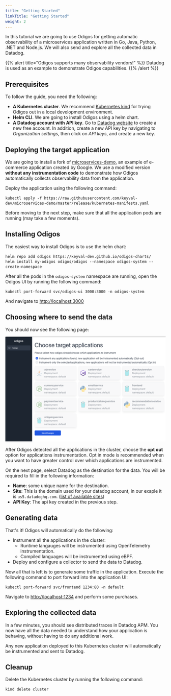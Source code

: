 ```yaml
---
title: "Getting Started"
linkTitle: "Getting Started"
weight: 2
---
```


In this tutorial we are going to use Odigos for getting automatic observability of a microservices application written in Go, Java, Python, .NET and Node.js. We will also send and explore all the collected data in Datadog.

{{% alert title="Odigos supports many observability vendors!" %}}
Datadog is used as an example to demonstrate Odigos capabilities.
{{% /alert %}}

## Prerequisites

To follow the guide, you need the following:

- **A Kubernetes cluster**. We recommend [Kubernetes kind](https://kind.sigs.k8s.io/docs/user/quick-start/) for trying Odigos out in a local development environment.
- **Helm CLI**. We are going to install Odigos using a helm chart.
- **A Datadog account with API key**. Go to [Datadog website](https://datadoghq.com) to create a new free account. In addition, create a new API key by navigating to _Organization settings_, then click on _API keys_, and create a new key.

## Deploying the target application

We are going to install a fork of [microservices-demo](https://github.com/keyval-dev/microservices-demo), an example of e-commerce application created by Google.
We use a modified version **without any instrumentation code** to demonstrate how Odigos automatically collects observability data from the application.

Deploy the application using the following command:

```console
kubectl apply -f https://raw.githubusercontent.com/keyval-dev/microservices-demo/master/release/kubernetes-manifests.yaml
```

Before moving to the next step, make sure that all the application pods are running (may take a few moments).

## Installing Odigos

The easiest way to install Odigos is to use the helm chart:

```shell
helm repo add odigos https://keyval-dev.github.io/odigos-charts/
helm install my-odigos odigos/odigos --namespace odigos-system --create-namespace
```

After all the pods in the `odigos-system` namespace are running, open the Odigos UI by running the following command:

```console
kubectl port-forward svc/odigos-ui 3000:3000 -n odigos-system
```

And navigate to [http://localhost:3000](http://localhost:3000)

## Choosing where to send the data

You should now see the following page:

![](setup_page.png)

After Odigos detected all the applications in the cluster, choose the **opt out** option for applications instrumentation.
Opt in mode is recommended when you want to have greater control over which applications are instrumented.

On the next page, select Datadog as the destination for the data. You will be required to fill in the following information:

- **Name**: some unique name for the destination.
- **Site**: This is the domain used for your datadog account, in our exaple it is `us5.datadoghq.com`. ([list of available sites](https://docs.datadoghq.com/getting_started/site/))
- **API Key**: The api key created in the previous step.

## Generating data

That's it! Odigos will automatically do the following:

- Instrument all the applications in the cluster:
  - Runtime langauges will be instrumented using OpenTelemetry instrumentation.
  - Compiled languages will be instrumented using eBPF.
- Deploy and configure a collector to send the data to Datadog.

Now all that is left is to generate some traffic in the application.
Execute the following command to port forward into the application UI:

```console
kubectl port-forward svc/frontend 1234:80 -n default
```

Navigate to [http://localhost:1234](http://localhost:1234) and perform some purchases.

## Exploring the collected data

In a few minutes, you should see distributed traces in Datadog APM.
You now have all the data needed to understand how your application is behaving, without having to do any additional work.

Any new application deployed to this Kubernetes cluster will automatically be instrumented and sent to Datadog.

## Cleanup

Delete the Kubernetes cluster by running the following command:

```console
kind delete cluster
```
